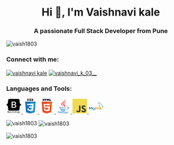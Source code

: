 <h1 align="center">Hi 👋, I'm Vaishnavi kale</h1>
<h3 align="center">A passionate Full Stack Developer from Pune</h3>

<p align="left"> <img src="https://komarev.com/ghpvc/?username=vaish1803&label=Profile%20views&color=0e75b6&style=flat" alt="vaish1803" /> </p>

<h3 align="left">Connect with me:</h3>
<p align="left">
<a href="https://linkedin.com/in/vaishnavi kale" target="blank"><img align="center" src="https://raw.githubusercontent.com/rahuldkjain/github-profile-readme-generator/master/src/images/icons/Social/linked-in-alt.svg" alt="vaishnavi kale" height="30" width="40" /></a>
<a href="https://instagram.com/vaishnavi_k_03__" target="blank"><img align="center" src="https://raw.githubusercontent.com/rahuldkjain/github-profile-readme-generator/master/src/images/icons/Social/instagram.svg" alt="vaishnavi_k_03__" height="30" width="40" /></a>
</p>

<h3 align="left">Languages and Tools:</h3>
<p align="left"> <a href="https://getbootstrap.com" target="_blank" rel="noreferrer"> <img src="https://raw.githubusercontent.com/devicons/devicon/master/icons/bootstrap/bootstrap-plain-wordmark.svg" alt="bootstrap" width="40" height="40"/> </a> <a href="https://www.w3schools.com/css/" target="_blank" rel="noreferrer"> <img src="https://raw.githubusercontent.com/devicons/devicon/master/icons/css3/css3-original-wordmark.svg" alt="css3" width="40" height="40"/> </a> <a href="https://www.w3.org/html/" target="_blank" rel="noreferrer"> <img src="https://raw.githubusercontent.com/devicons/devicon/master/icons/html5/html5-original-wordmark.svg" alt="html5" width="40" height="40"/> </a> <a href="https://www.java.com" target="_blank" rel="noreferrer"> <img src="https://raw.githubusercontent.com/devicons/devicon/master/icons/java/java-original.svg" alt="java" width="40" height="40"/> </a> <a href="https://developer.mozilla.org/en-US/docs/Web/JavaScript" target="_blank" rel="noreferrer"> <img src="https://raw.githubusercontent.com/devicons/devicon/master/icons/javascript/javascript-original.svg" alt="javascript" width="40" height="40"/> </a> <a href="https://www.mysql.com/" target="_blank" rel="noreferrer"> <img src="https://raw.githubusercontent.com/devicons/devicon/master/icons/mysql/mysql-original-wordmark.svg" alt="mysql" width="40" height="40"/> </a> </p>

<p><img align="left" src="https://github-readme-stats.vercel.app/api/top-langs?username=vaish1803&show_icons=true&locale=en&layout=compact" alt="vaish1803" /></p>

<p>&nbsp;<img align="center" src="https://github-readme-stats.vercel.app/api?username=vaish1803&show_icons=true&locale=en" alt="vaish1803" /></p>

<p><img align="center" src="https://github-readme-streak-stats.herokuapp.com/?user=vaish1803&" alt="vaish1803" /></p>

